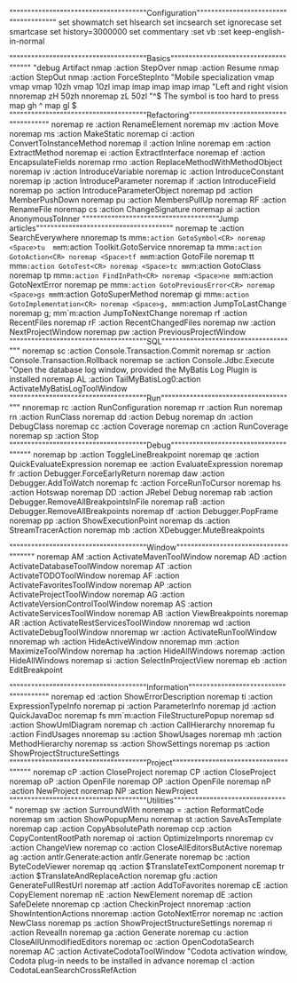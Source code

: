 """"""""""""""""""""""""""""""""""""""Configuration""""""""""""""""""""""""""""""""""""""
set showmatch
set hlsearch
set incsearch
set ignorecase
set smartcase
set history=3000000
set commentary
:set vb
:set keep-english-in-normal

""""""""""""""""""""""""""""""""""""""Basics""""""""""""""""""""""""""""""""""""""
"debug Artifact
nmap <C-j> :action StepOver<CR>
nmap <C-k> :action Resume<CR>
nmap <C-h> :action StepOut<CR>
nmap <C-l> :action ForceStepInto<CR>
"Mobile specialization
vmap <C-j> <C-e>
vmap <C-k> <C-y>
vmap <C-h> 10zh
vmap <C-l> 10zl
imap <C-j> <Down>
imap <C-k> <Up>
imap <C-h> <Left>
imap <C-l> <Right>
imap <C-i> <CR>
"Left and right vision
nnoremap zH 50zh
nnoremap zL 50zl
"^$ The symbol is too hard to press
map gh ^
map gl $
""""""""""""""""""""""""""""""""""""""Refactoring""""""""""""""""""""""""""""""""""""""
noremap <Space>re :action RenameElement<CR>
noremap <Space>mv :action Move<CR>
noremap <Space>ms :action MakeStatic<CR>
noremap <Space>ci :action ConvertToInstanceMethod<CR>
noremap <Space>il :action Inline<CR>
noremap <Space>em :action ExtractMethod<CR>
noremap <Space>ei :action ExtractInterface<CR>
noremap <Space>ef :action EncapsulateFields<CR>
noremap <Space>rmo :action ReplaceMethodWithMethodObject<CR>
noremap <Space>iv :action IntroduceVariable<CR>
noremap <Space>ic :action IntroduceConstant<CR>
noremap <Space>ip :action IntroduceParameter<CR>
noremap <Space>if :action IntroduceField<CR>
noremap <Space>po :action IntroduceParameterObject<CR>
noremap <Space>pd :action MemberPushDown<CR>
noremap <Space>pu :action MembersPullUp<CR>
noremap <Space>RF :action RenameFile<CR>
noremap <Space>cs  :action ChangeSignature<CR>
noremap <Space>ai :action AnonymousToInner<CR>
""""""""""""""""""""""""""""""""""""""Jump articles""""""""""""""""""""""""""""""""""""""
noremap <Space>te :action SearchEverywhere<CR>
nnoremap <Space>ts mm`m:action GotoSymbol<CR>
noremap  <Space>tu  mm`m:action Toolkit.GotoService<CR>
nnoremap <Space>ta mm`m:action GotoAction<CR>
noremap <Space>tf mm`m:action GotoFile<CR>
noremap <Space>tt mm`m:action GotoTest<CR>
noremap <Space>tc mm`m:action GotoClass<CR>
noremap <Space>tp mm`m:action FindInPath<CR>
noremap <Space>ne mm`m:action GotoNextError<CR>
noremap <Space>pe mm`m:action GotoPreviousError<CR>
noremap <Space>gs mm`m:action GotoSuperMethod<CR>
noremap <Space>gi mm`m:action GotoImplementation<CR>
noremap <Space>g, mm`m:action JumpToLastChange<CR>
noremap <Space>g; mm`m:action JumpToNextChange<CR>
noremap <Space>rf :action RecentFiles<CR>
noremap <Space>rF :action RecentChangedFiles<CR>
noremap <Space>nw :action NextProjectWindow<CR>
noremap <Space>pw :action PreviousProjectWindow<CR>
""""""""""""""""""""""""""""""""""""""SQL""""""""""""""""""""""""""""""""""""""
noremap <Space>sc :action Console.Transaction.Commit<CR>
noremap <Space>sr :action Console.Transaction.Rollback<CR>
noremap <Space>se :action Console.Jdbc.Execute<CR>
"Open the database log window, provided the MyBatis Log Plugin is installed
noremap <Space>AL :action TailMyBatisLog0<CR>:action ActivateMyBatisLogToolWindow<CR>
""""""""""""""""""""""""""""""""""""""Run""""""""""""""""""""""""""""""""""""""
nnoremap <Space>rc :action RunConfiguration<CR>
noremap <Space>rr :action Run<CR>
noremap <Space>rn :action RunClass<CR>
noremap <Space>dd :action Debug<CR>
noremap <Space>dn :action DebugClass<CR>
noremap <Space>cc :action Coverage<CR>
noremap <Space>cn :action RunCoverage<CR>
noremap <Space>sp   :action Stop<CR>
""""""""""""""""""""""""""""""""""""""Debug""""""""""""""""""""""""""""""""""""""
noremap <Space>bp :action ToggleLineBreakpoint<CR>
noremap <Space>qe :action QuickEvaluateExpression <CR>
noremap <Space>ee :action EvaluateExpression <CR>
noremap <Space>fr :action Debugger.ForceEarlyReturn<CR>
noremap <Space>daw :action Debugger.AddToWatch<CR>
noremap <Space>fc :action ForceRunToCursor<CR>
noremap <Space>hs :action Hotswap<CR>
noremap <Space>DD :action JRebel Debug<CR>
noremap <Space>rab :action Debugger.RemoveAllBreakpointsInFile<CR>
noremap <Space>raB :action Debugger.RemoveAllBreakpoints<CR>
noremap <Space>df :action Debugger.PopFrame<CR>
noremap <Space>pp :action ShowExecutionPoint<CR>
noremap <Space>ds :action StreamTracerAction<CR>
noremap <Space>mb :action XDebugger.MuteBreakpoints<CR>


""""""""""""""""""""""""""""""""""""""Window""""""""""""""""""""""""""""""""""""""
noremap <Space>AM  :action ActivateMavenToolWindow<CR>
noremap <Space>AD  :action ActivateDatabaseToolWindow<CR>
noremap <Space>AT   :action ActivateTODOToolWindow<CR>
noremap <Space>AF :action ActivateFavoritesToolWindow<CR>
noremap <Space>AP :action ActivateProjectToolWindow<CR>
noremap <Space>AG :action ActivateVersionControlToolWindow<CR>
noremap <Space>AS :action ActivateServicesToolWindow<CR>
noremap <Space>AB :action ViewBreakpoints<CR>
noremap <Space>AR :action ActivateRestServicesToolWindow<CR>
nnoremap <Space>wd :action ActivateDebugToolWindow<CR>
nnoremap <Space>wr :action ActivateRunToolWindow<CR>
nnoremap <Space>wh :action HideActiveWindow<CR>
nnoremap <Space>mm :action MaximizeToolWindow<CR>
noremap <Space>ha :action HideAllWindows<CR>
noremap <Space><Space> :action HideAllWindows<CR>
noremap <Space>si :action SelectInProjectView<CR>
noremap <Space>eb :action EditBreakpoint<CR>

""""""""""""""""""""""""""""""""""""""Information""""""""""""""""""""""""""""""""""""""
noremap <Space>ed :action ShowErrorDescription<CR>
noremap <Space>ti :action ExpressionTypeInfo<CR>
noremap <Space>pi :action ParameterInfo<CR>
noremap <Space>jd :action QuickJavaDoc<CR>
noremap <Space>fs mm`m:action FileStructurePopup<CR>
noremap <Space>sd  :action ShowUmlDiagram<CR>
noremap <Space>ch :action CallHierarchy<CR>
nnoremap <Space>fu :action FindUsages<CR>
nnoremap <Space>su :action ShowUsages<CR>
noremap <Space>mh :action MethodHierarchy<CR>
noremap <Space>ss  :action ShowSettings<CR>
noremap <Space>ps :action ShowProjectStructureSettings<CR>
""""""""""""""""""""""""""""""""""""""Project""""""""""""""""""""""""""""""""""""""
noremap <Space>cP :action CloseProject<CR>
noremap <Space>CP :action CloseProject<CR>
noremap <Space>oP :action OpenFile<CR>
noremap <Space>OP :action OpenFile<CR>
noremap <Space>nP :action NewProject<CR>
noremap <Space>NP :action NewProject<CR>
""""""""""""""""""""""""""""""""""""""Utilities""""""""""""""""""""""""""""""""
noremap <Space>sw :action SurroundWith<CR>
noremap <Space>= :action ReformatCode<CR>
noremap <Space>sm :action ShowPopupMenu<CR>
noremap <Space>st :action SaveAsTemplate<CR>
noremap <Space>cap   :action CopyAbsolutePath<CR>
noremap <Space>ccp   :action CopyContentRootPath<CR>
noremap <Space>oi :action OptimizeImports<CR>
nnoremap <Space>cv :action ChangeView<CR>
noremap <Space>co :action CloseAllEditorsButActive<CR>
noremap <Space>ag :action antlr.Generate<CR>:action antlr.Generate<CR>
noremap <Space>bc   :action ByteCodeViewer<CR>
noremap <Space>qq   :action $TranslateTextComponent<CR>
noremap <Space>tr :action $TranslateAndReplaceAction<CR>
noremap <Space>gfu :action GenerateFullRestUrl<CR>
noremap <Space>atf :action AddToFavorites<CR>
noremap <Space>cE :action CopyElement<CR>
noremap <Space>nE :action NewElement<CR>
noremap <Space>dE :action SafeDelete<CR>
nnoremap <Space>cp :action CheckinProject<CR>
nnoremap <CR><CR> :action ShowIntentionActions<CR>
nnoremap <Space><CR> :action GotoNextError<CR>
noremap <Space>nc :action NewClass<CR>
noremap <Space>ps :action ShowProjectStructureSettings<CR>
noremap <Space>ri :action RevealIn<CR>
noremap <Space>ga :action Generate<CR>
noremap <Space>cu :action CloseAllUnmodifiedEditors<CR>
noremap <Space>oc :action OpenCodotaSearch<CR>
noremap <Space>AC :action ActivateCodotaToolWindow<CR>
"Codota activation window, Codota plug-in needs to be installed in advance
noremap <Space>cl :action CodotaLeanSearchCrossRefAction<CR>


